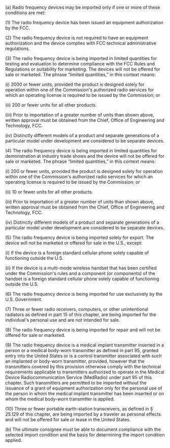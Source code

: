(a) Radio frequency devices may be imported only if one or more of these conditions are met:

(1) The radio frequency device has been issued an equipment authorization by the FCC.

(2) The radio frequency device is not required to have an equipment authorization and the device complies with FCC technical administrative regulations.

(3) The radio frequency device is being imported in limited quantities for testing and evaluation to determine compliance with the FCC Rules and Regulations or suitability for marketing. The devices will not be offered for sale or marketed. The phrase “limited quantities,” in this context means:

(i) 2000 or fewer units, provided the product is designed solely for operation within one of the Commission's authorized radio services for which an operating license is required to be issued by the Commission; or

(ii) 200 or fewer units for all other products.

(iii) Prior to importation of a greater number of units than shown above, written approval must be obtained from the Chief, Office of Engineering and Technology, FCC.

(iv) Distinctly different models of a product and separate generations of a particular model under development are considered to be separate devices.

(4) The radio frequency device is being imported in limited quantities for demonstration at industry trade shows and the device will not be offered for sale or marketed. The phrase “limited quantities,” in this context means:

(i) 200 or fewer units, provided the product is designed solely for operation within one of the Commission's authorized radio services for which an operating license is required to be issued by the Commission; or

(ii) 10 or fewer units for all other products.

(iii) Prior to importation of a greater number of units than shown above, written approval must be obtained from the Chief, Office of Engineering and Technology, FCC.

(iv) Distinctly different models of a product and separate generations of a particular model under development are considered to be separate devices.

(5) The radio frequency device is being imported solely for export. The device will not be marketed or offered for sale in the U.S., except:

(i) If the device is a foreign standard cellular phone solely capable of functioning outside the U.S.

(ii) If the device is a multi-mode wireless handset that has been certified under the Commission's rules and a component (or components) of the handset is a foreign standard cellular phone solely capable of functioning outside the U.S.

(6) The radio frequency device is being imported for use exclusively by the U.S. Government.

(7) Three or fewer radio receivers, computers, or other unintentional radiators as defined in part 15 of this chapter, are being imported for the individual's personal use and are not intended for sale.

(8) The radio frequency device is being imported for repair and will not be offered for sale or marketed.

(9) The radio frequency device is a medical implant transmitter inserted in a person or a medical body-worn transmitter as defined in part 95, granted entry into the United States or is a control transmitter associated with such an implanted or body-worn transmitter, provided, however that the transmitters covered by this provision otherwise comply with the technical requirements applicable to transmitters authorized to operate in the Medical Device Radiocommunication Service (MedRadio) under part 95 of this chapter. Such transmitters are permitted to be imported without the issuance of a grant of equipment authorization only for the personal use of the person in whom the medical implant transmitter has been inserted or on whom the medical body-worn transmitter is applied.

(10) Three or fewer portable earth-station transceivers, as defined in § 25.129 of this chapter, are being imported by a traveler as personal effects and will not be offered for sale or lease in the United States.

(b) The ultimate consignee must be able to document compliance with the selected import condition and the basis for determining the import condition applied.

